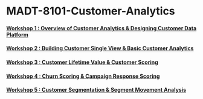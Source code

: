 # MADT-8101-Customer-Analytics

#### [Workshop 1 : Overview of Customer Analytics & Designing Customer Data Platform](https://github.com/puwadonsri/MADT-8101-Customer-Analytics/tree/cb2c37ae3f31bbbc53245790542adfc4044aa484/Workshop%201%20Customer%20Sigle%20View%20and%20Designing%20Customer%20Data%20Platform)
#### [Workshop 2 : Building Customer Single View & Basic Customer Analytics](https://github.com/puwadonsri/MADT-8101-Customer-Analytics/tree/b190560c038dc074090a8b2e39f3d8f393d75bf7/Workshop%202%20Customer%20Lifetime%20Value%20and%20Customer%20Scoring)
#### [Workshop 3 : Customer Lifetime Value & Customer Scoring](https://github.com/puwadonsri/MADT-8101-Customer-Analytics/tree/b190560c038dc074090a8b2e39f3d8f393d75bf7/Workshop%203%20Churn%20Scoring%20and%20Campaign%20Response%20Scoring)
#### [Workshop 4 : Churn Scoring & Campaign Response Scoring](https://github.com/puwadonsri/MADT-8101-Customer-Analytics/tree/b190560c038dc074090a8b2e39f3d8f393d75bf7/Workshop%204%20Customer%20Segmentation%20and%20Product%20Recommendation)
#### [Workshop 5 : Customer Segmentation & Segment Movement Analysis](https://github.com/puwadonsri/MADT-8101-Customer-Analytics/tree/b190560c038dc074090a8b2e39f3d8f393d75bf7/Workshop%205%20Voice%20of%20Customer%20Analytics)

